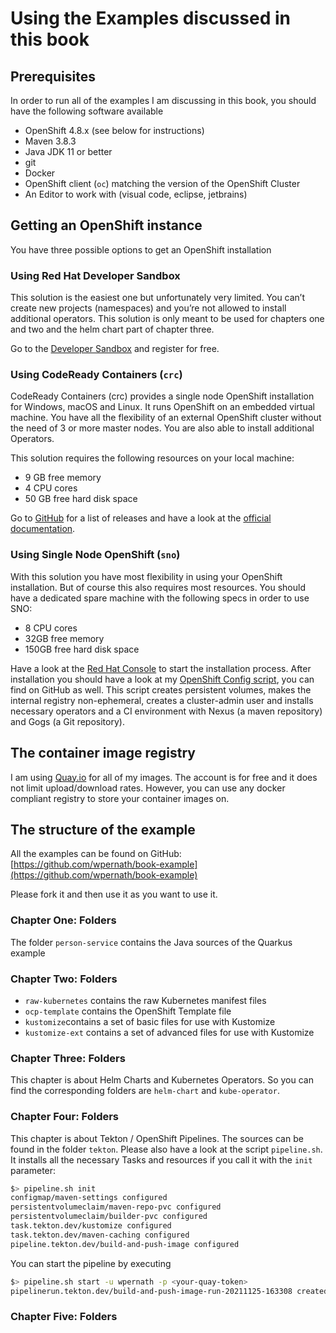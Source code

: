 # Using the Examples discussed in this book
## Prerequisites
In order to run all of the examples I am discussing in this book, you should have the following software available

- OpenShift 4.8.x (see below for instructions)
- Maven 3.8.3
- Java JDK 11 or better
- git
- Docker
- OpenShift client (`oc`) matching the version of the OpenShift Cluster
- An Editor to work with (visual code, eclipse, jetbrains)

## Getting an OpenShift instance
You have three possible options to get an OpenShift installation

### Using Red Hat Developer Sandbox
This solution is the easiest one but unfortunately very limited. You can’t create new projects (namespaces) and you’re not allowed to install additional operators. This solution is only meant to be used for chapters one and two and the helm chart part of chapter three. 

Go to the [Developer Sandbox](https://developers.redhat.com/developer-sandbox) and register for free. 

### Using CodeReady Containers (`crc`)
CodeReady Containers (crc) provides a single node OpenShift installation for Windows, macOS and Linux. It runs OpenShift on an embedded virtual machine. You have all the flexibility of an external OpenShift cluster without the need of 3 or more master nodes. You are also able to install additional Operators. 

This solution requires the following resources on your local machine:
- 9 GB free memory 
- 4 CPU cores
- 50 GB free hard disk space

Go to [GitHub](https://github.com/code-ready/crc/releases) for a list of releases and have a look at the [official documentation](https://access.redhat.com/documentation/en-us/red_hat_codeready_containers/1.33/html-single/getting_started_guide/index). 


### Using Single Node OpenShift (`sno`)
With this solution you have most flexibility in using your OpenShift installation. But of course this also requires most resources. You should have a dedicated spare machine with the following specs in order to use SNO:
- 8 CPU cores
- 32GB free memory
- 150GB free hard disk space

Have a look at the [Red Hat Console](https://console.redhat.com/openshift/assisted-installer/clusters/~new) to start the installation process. After installation you should have a look at my [OpenShift Config script](https://github.com/wpernath/openshift-config), you can find on GitHub as well. This script creates persistent volumes, makes the internal registry non-ephemeral, creates a cluster-admin user and installs necessary operators and a CI environment with Nexus (a maven repository) and Gogs (a Git repository). 

## The container image registry
I am using [Quay.io](https://quay.io/) for all of my images. The account is for free and it does not limit upload/download rates. However, you can use any docker compliant registry to store your container images on. 

## The structure of the example
All the examples can be found on GitHub: [https://github.com/wpernath/book-example](https://github.com/wpernath/book-example)

Please fork it and then use it as you want to use it. 

### Chapter One: Folders
The folder `person-service` contains the Java sources of the Quarkus example

### Chapter Two: Folders
- `raw-kubernetes` contains the raw Kubernetes manifest files 
- `ocp-template` contains the OpenShift Template file
- `kustomize`contains a set of basic files for use with Kustomize
- `kustomize-ext` contains a set of advanced files for use with Kustomize 

### Chapter Three: Folders
This chapter is about Helm Charts and Kubernetes Operators. So you can find the corresponding folders are `helm-chart` and `kube-operator`.

### Chapter Four: Folders
This chapter is about Tekton / OpenShift Pipelines. The sources can be found in   the folder `tekton`. Please also have a look at the script `pipeline.sh`. It installs all the necessary Tasks and resources if you call it with the `init` parameter:

```bash
$> pipeline.sh init
configmap/maven-settings configured
persistentvolumeclaim/maven-repo-pvc configured
persistentvolumeclaim/builder-pvc configured
task.tekton.dev/kustomize configured
task.tekton.dev/maven-caching configured
pipeline.tekton.dev/build-and-push-image configured
```

You can start the pipeline by executing
```bash
$> pipeline.sh start -u wpernath -p <your-quay-token>
pipelinerun.tekton.dev/build-and-push-image-run-20211125-163308 created
```

### Chapter Five: Folders

